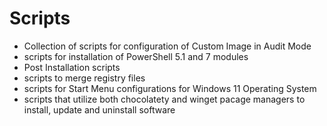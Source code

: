 # Scripts

- Collection of scripts for configuration of Custom Image in Audit Mode
- scripts for installation of PowerShell 5.1 and 7 modules
- Post Installation scripts
- scripts to merge registry files
- scripts for Start Menu configurations for Windows 11 Operating System
- scripts that utilize both chocolatety and winget pacage managers to install, update and uninstall software
